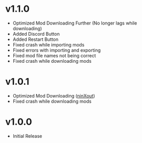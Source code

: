 # v1.1.0
* Optimized Mod Downloading Further (No longer lags while downloading)
* Added Discord Button
* Added Restart Button
* Fixed crash while importing mods
* Fixed errors with importing and exporting
* Fixed mod file names not being correct
* Fixed crash while downloading mods

# v1.0.1
* Optimized Mod Downloading ([ninXout](https://github.com/ninXout))
* Fixed crash while downloading mods

# v1.0.0
* Initial Release